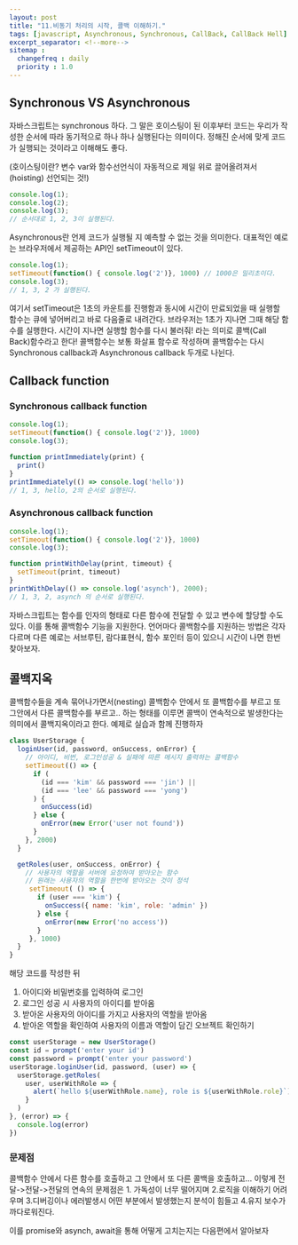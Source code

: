 ```yaml
---
layout: post
title: "11.비동기 처리의 시작, 콜백 이해하기."
tags: [javascript, Asynchronous, Synchronous, CallBack, CallBack Hell]
excerpt_separator: <!--more-->
sitemap :
  changefreq : daily
  priority : 1.0
---
```


## Synchronous VS Asynchronous

자바스크립트는 synchronous 하다. 그 말은 호이스팅이 된 이후부터 코드는 우리가 작성한 순서에 따라 동기적으로 하나 하나 실행된다는 의미이다. 정해진 순서에 맞게 코드가 실행되는 것이라고 이해해도 좋다. 

(호이스팅이란? 변수 var와 함수선언식이 자동적으로 제일 위로 끌어올려져서(hoisting) 선언되는 것!) 

<!--more-->

```javascript
console.log(1);
console.log(2);
console.log(3);
// 순서대로 1, 2, 3이 실행된다.
```



Asynchronous란 언제 코드가 실행될 지 예측할 수 없는 것을 의미한다. 대표적인 예로는 브라우저에서 제공하는 API인 setTimeout이 있다. 
```javascript
console.log(1);
setTimeout(function() { console.log('2')}, 1000) // 1000은 밀리초이다.
console.log(3);
// 1, 3, 2 가 실행된다.
```

여기서 setTimeout은 1초의 카운트를 진행함과 동시에 시간이 만료되었을 때 실행할 함수는 큐에 넣어버리고 바로 다음줄로 내려간다. 브라우저는 1초가 지나면 그때 해당 함수를 실행한다. 시간이 지나면 실행할 함수를 다시 불러줘! 라는 의미로 콜백(Call Back)함수라고 한다! 콜백함수는 보통 화살표 함수로 작성하며 콜백함수는 다시 Synchronous callback과 Asynchronous callback 두개로 나뉜다.



## Callback function

### Synchronous callback function

```javascript
console.log(1);
setTimeout(function() { console.log('2')}, 1000) 
console.log(3);

function printImmediately(print) {
  print()
}
printImmediately(() => console.log('hello'))
// 1, 3, hello, 2의 순서로 실행된다.
```

### Asynchronous callback function

```javascript
console.log(1);
setTimeout(function() { console.log('2')}, 1000) 
console.log(3);

function printWithDelay(print, timeout) {
  setTimeout(print, timeout)
}
printWithDelay(() => console.log('asynch'), 2000);
// 1, 3, 2, asynch 의 순서로 실행된다.
```

자바스크립트는 함수를 인자의 형태로 다른 함수에 전달할 수 있고 변수에 할당할 수도 있다. 이를 통해 콜백함수 기능을 지원한다. 언어마다 콜백함수를 지원하는 방법은 각자 다르며 다른 예로는 서브루틴, 람다표현식, 함수 포인터 등이 있으니 시간이 나면 한번 찾아보자. 

## 콜백지옥

콜백함수들을 계속 묶어나가면서(nesting) 콜백함수 안에서 또 콜백함수를 부르고 또 그안에서 다른 콜백함수를 부르고.. 하는 형태를 이루면 콜백이 연속적으로 발생한다는 의미에서 콜백지옥이라고 한다. 예제로 실습과 함께 진행하자

```javascript
class UserStorage {
  loginUser(id, password, onSuccess, onError) {
    // 아이디, 비번, 로그인성공 & 실패에 따른 메시지 출력하는 콜백함수
    setTimeout(() => {
      if (
        (id === 'kim' && password === 'jin') ||
        (id === 'lee' && password === 'yong')
      ) {
        onSuccess(id)
      } else {
        onError(new Error('user not found'))
      }
    }, 2000)
  }

  getRoles(user, onSuccess, onError) {
    // 사용자의 역할을 서버에 요청하여 받아오는 함수
    // 원래는 사용자의 역할을 한번에 받아오는 것이 정석 
     setTimeout( () => {
       if (user === 'kim') {
         onSuccess({ name: 'kim', role: 'admin' })
       } else {
         onError(new Error('no access'))
       }
     }, 1000)
  }
}
```



해당 코드를 작성한 뒤

1. 아이디와 비밀번호를 입력하여 로그인
2. 로그인 성공 시 사용자의 아이디를 받아옴
3. 받아온 사용자의 아이디를 가지고 사용자의 역할을 받아옴
4. 받아온 역할을 확인하여 사용자의 이름과 역할이 담긴 오브젝트 확인하기

```javascript
const userStorage = new UserStorage()
const id = prompt('enter your id')
const password = prompt('enter your password')
userStorage.loginUser(id, password, (user) => {
  userStorage.getRoles(
    user, userWithRole => {
      alert(`hello ${userWithRole.name}, role is ${userWithRole.role}`)
    }
  )
}, (error) => {
  console.log(error)
})
```

### 문제점

콜백함수 안에서 다른 함수를 호출하고 그 안에서 또 다른 콜백을 호출하고... 이렇게 전달->전달->전달의 연속의 문제점은 1. 가독성이 너무 떨어지며 2.로직을 이해하기 어려우며 3.디버깅이나 에러발생시 어떤 부분에서 발생했는지 분석이 힘들고 4.유지 보수가 까다로워진다. 

이를 promise와 asynch, await을 통해 어떻게 고치는지는 다음편에서 알아보자

